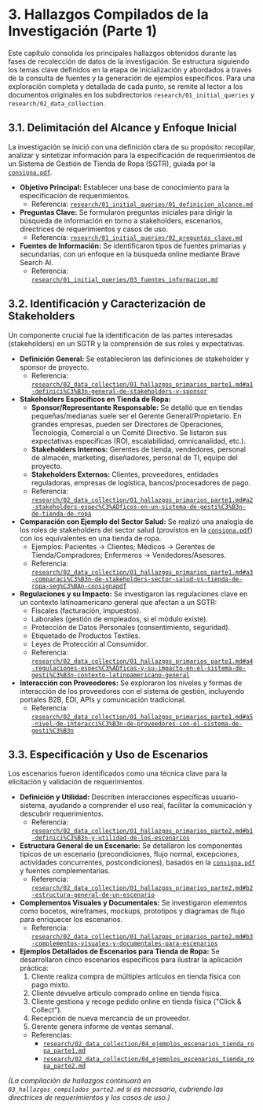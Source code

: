 # 3. Hallazgos Compilados de la Investigación (Parte 1)

Este capítulo consolida los principales hallazgos obtenidos durante las fases de recolección de datos de la investigación. Se estructura siguiendo los temas clave definidos en la etapa de inicialización y abordados a través de la consulta de fuentes y la generación de ejemplos específicos. Para una exploración completa y detallada de cada punto, se remite al lector a los documentos originales en los subdirectorios `research/01_initial_queries` y `research/02_data_collection`.

## 3.1. Delimitación del Alcance y Enfoque Inicial

La investigación se inició con una definición clara de su propósito: recopilar, analizar y sintetizar información para la especificación de requerimientos de un Sistema de Gestión de Tienda de Ropa (SGTR), guiada por la [`consigna.pdf`](../../consigna.pdf).

*   **Objetivo Principal:** Establecer una base de conocimiento para la especificación de requerimientos.
    *   Referencia: [`research/01_initial_queries/01_definicion_alcance.md`](../01_initial_queries/01_definicion_alcance.md)
*   **Preguntas Clave:** Se formularon preguntas iniciales para dirigir la búsqueda de información en torno a stakeholders, escenarios, directrices de requerimientos y casos de uso.
    *   Referencia: [`research/01_initial_queries/02_preguntas_clave.md`](../01_initial_queries/02_preguntas_clave.md)
*   **Fuentes de Información:** Se identificaron tipos de fuentes primarias y secundarias, con un enfoque en la búsqueda online mediante Brave Search AI.
    *   Referencia: [`research/01_initial_queries/03_fuentes_informacion.md`](../01_initial_queries/03_fuentes_informacion.md)

## 3.2. Identificación y Caracterización de Stakeholders

Un componente crucial fue la identificación de las partes interesadas (stakeholders) en un SGTR y la comprensión de sus roles y expectativas.

*   **Definición General:** Se establecieron las definiciones de stakeholder y sponsor de proyecto.
    *   Referencia: [`research/02_data_collection/01_hallazgos_primarios_parte1.md#a1-definici%C3%B3n-general-de-stakeholders-y-sponsor`](../02_data_collection/01_hallazgos_primarios_parte1.md#a1-definici%C3%B3n-general-de-stakeholders-y-sponsor)
*   **Stakeholders Específicos en Tienda de Ropa:**
    *   **Sponsor/Representante Responsable:** Se detalló que en tiendas pequeñas/medianas suele ser el Gerente General/Propietario. En grandes empresas, pueden ser Directores de Operaciones, Tecnología, Comercial o un Comité Directivo. Se listaron sus expectativas específicas (ROI, escalabilidad, omnicanalidad, etc.).
    *   **Stakeholders Internos:** Gerentes de tienda, vendedores, personal de almacén, marketing, diseñadores, personal de TI, equipo del proyecto.
    *   **Stakeholders Externos:** Clientes, proveedores, entidades reguladoras, empresas de logística, bancos/procesadores de pago.
    *   Referencia: [`research/02_data_collection/01_hallazgos_primarios_parte1.md#a2-stakeholders-espec%C3%ADficos-en-un-sistema-de-gesti%C3%B3n-de-tienda-de-ropa`](../02_data_collection/01_hallazgos_primarios_parte1.md#a2-stakeholders-espec%C3%ADficos-en-un-sistema-de-gesti%C3%B3n-de-tienda-de-ropa)
*   **Comparación con Ejemplo del Sector Salud:** Se realizó una analogía de los roles de stakeholders del sector salud (provistos en la [`consigna.pdf`](../../consigna.pdf)) con los equivalentes en una tienda de ropa.
    *   Ejemplos: Pacientes -> Clientes; Médicos -> Gerentes de Tienda/Compradores; Enfermeros -> Vendedores/Asesores.
    *   Referencia: [`research/02_data_collection/01_hallazgos_primarios_parte1.md#a3-comparaci%C3%B3n-de-stakeholders-sector-salud-vs-tienda-de-ropa-seg%C3%BAn-consignapdf`](../02_data_collection/01_hallazgos_primarios_parte1.md#a3-comparaci%C3%B3n-de-stakeholders-sector-salud-vs-tienda-de-ropa-seg%C3%BAn-consignapdf)
*   **Regulaciones y su Impacto:** Se investigaron las regulaciones clave en un contexto latinoamericano general que afectan a un SGTR:
    *   Fiscales (facturación, impuestos).
    *   Laborales (gestión de empleados, si el módulo existe).
    *   Protección de Datos Personales (consentimiento, seguridad).
    *   Etiquetado de Productos Textiles.
    *   Leyes de Protección al Consumidor.
    *   Referencia: [`research/02_data_collection/01_hallazgos_primarios_parte1.md#a4-regulaciones-espec%C3%ADficas-y-su-impacto-en-el-sistema-de-gesti%C3%B3n-contexto-latinoamericano-general`](../02_data_collection/01_hallazgos_primarios_parte1.md#a4-regulaciones-espec%C3%ADficas-y-su-impacto-en-el-sistema-de-gesti%C3%B3n-contexto-latinoamericano-general)
*   **Interacción con Proveedores:** Se exploraron los niveles y formas de interacción de los proveedores con el sistema de gestión, incluyendo portales B2B, EDI, APIs y comunicación tradicional.
    *   Referencia: [`research/02_data_collection/01_hallazgos_primarios_parte1.md#a5-nivel-de-interacci%C3%B3n-de-proveedores-con-el-sistema-de-gesti%C3%B3n`](../02_data_collection/01_hallazgos_primarios_parte1.md#a5-nivel-de-interacci%C3%B3n-de-proveedores-con-el-sistema-de-gesti%C3%B3n)

## 3.3. Especificación y Uso de Escenarios

Los escenarios fueron identificados como una técnica clave para la elicitación y validación de requerimientos.

*   **Definición y Utilidad:** Describen interacciones específicas usuario-sistema, ayudando a comprender el uso real, facilitar la comunicación y descubrir requerimientos.
    *   Referencia: [`research/02_data_collection/01_hallazgos_primarios_parte2.md#b1-definici%C3%B3n-y-utilidad-de-los-escenarios`](../02_data_collection/01_hallazgos_primarios_parte2.md#b1-definici%C3%B3n-y-utilidad-de-los-escenarios)
*   **Estructura General de un Escenario:** Se detallaron los componentes típicos de un escenario (precondiciones, flujo normal, excepciones, actividades concurrentes, postcondiciones), basados en la [`consigna.pdf`](../../consigna.pdf) y fuentes complementarias.
    *   Referencia: [`research/02_data_collection/01_hallazgos_primarios_parte2.md#b2-estructura-general-de-un-escenario`](../02_data_collection/01_hallazgos_primarios_parte2.md#b2-estructura-general-de-un-escenario)
*   **Complementos Visuales y Documentales:** Se investigaron elementos como bocetos, wireframes, mockups, prototipos y diagramas de flujo para enriquecer los escenarios.
    *   Referencia: [`research/02_data_collection/01_hallazgos_primarios_parte2.md#b3-complementos-visuales-y-documentales-para-escenarios`](../02_data_collection/01_hallazgos_primarios_parte2.md#b3-complementos-visuales-y-documentales-para-escenarios)
*   **Ejemplos Detallados de Escenarios para Tienda de Ropa:** Se desarrollaron cinco escenarios específicos para ilustrar la aplicación práctica:
    1.  Cliente realiza compra de múltiples artículos en tienda física con pago mixto.
    2.  Cliente devuelve artículo comprado online en tienda física.
    3.  Cliente gestiona y recoge pedido online en tienda física ("Click & Collect").
    4.  Recepción de nueva mercancía de un proveedor.
    5.  Gerente genera informe de ventas semanal.
    *   Referencias:
        *   [`research/02_data_collection/04_ejemplos_escenarios_tienda_ropa_parte1.md`](../02_data_collection/04_ejemplos_escenarios_tienda_ropa_parte1.md)
        *   [`research/02_data_collection/04_ejemplos_escenarios_tienda_ropa_parte2.md`](../02_data_collection/04_ejemplos_escenarios_tienda_ropa_parte2.md)

*(La compilación de hallazgos continuará en `03_hallazgos_compilados_parte2.md` si es necesario, cubriendo las directrices de requerimientos y los casos de uso.)*
